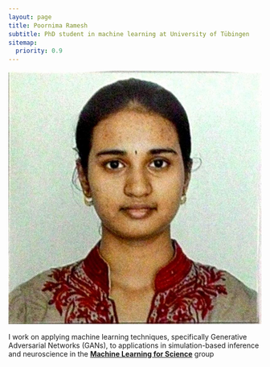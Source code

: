 ```yaml
---
layout: page
title: Poornima Ramesh
subtitle: PhD student in machine learning at University of Tübingen
sitemap:
  priority: 0.9
---
```


<!--img src="{{ './PoornimaRamesh.jpeg' | prepend: site.baseurl }}" id="about-img"-->
<img src="assets/img/PoornimaRamesh.jpeg" id="about-img">

<div id="describe-text">
	<p>I work on applying machine learning techniques, specifically Generative Adversarial Networks (GANs), to applications in simulation-based inference and neuroscience in the <strong><a href="https://uni-tuebingen.de/fakultaeten/mathematisch-naturwissenschaftliche-fakultaet/fachbereiche/informatik/lehrstuehle/machine-learning-in-science/start/" target="_blank"> Machine Learning for Science</a></strong> group</p>
	<!-- <p>Fork and use the theme from the <strong> <a href="https://github.com/knhash/Pudhina"> repository</a> </strong></p> -->
</div>
